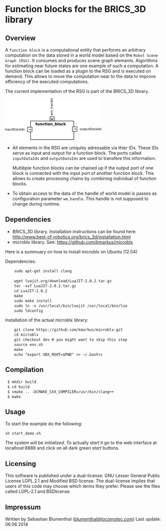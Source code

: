 Function blocks for the BRICS_3D library
==========================================================

Overview
--------

A `function block` is a computational entity that performs an arbitrary
computation on the data stored in a world model based on the
`Robot Scene Graph (RSG)`. It consumes and produces scene graph
elements. Algorithms for estimating near future states are
one example of such a computation. A function block can
be loaded as a plugin to the RSG and is executed
on demand. This allows to move the computation near to
the data to improve efficiency of the executed computations.

The current implementation of the RSG is part of the BRICS_3D library.

 ![ubx_function_block.png](doc/figs/ubx_function_block.png)

* All elements in the RSG are uniquley adressable via thier IDs. 
  These IDs serve as input and output for a function block. 
  The ports called `inputDataIds` and `outputDataIds` are used to transfere 
  this information.
  
  Multibple function blocks can be chained up if the output port of one block is connected with
  the input port of another function block. This allows to create processing chains by combining 
  individual of function blocks.
   
* To obtain access to the data of the handle of world model is passes as 
 configuration parameter `wm_handle`. This handle is not supposed to change during runtime.   




Dependencies
------------

 - BRICS_3D library. Installation instructions can be found here: http://www.best-of-robotics.org/brics_3d/installation.html
 - microblx library. See: https://github.com/kmarkus/microblx

Here is a summuary on how to install microblx on Ubuntu (12.04)

Dependencies:
```
	sudo apt-get install clang

	wget luajit.org/download/LuaJIT-2.0.2.tar.gz
	tar -xvf LuaJIT-2.0.2.tar.gz 
	cd LuaJIT-2.0.2
	make
	sudo make install
	sudo ln -s /usr/local/bin/luajit /usr/local/bin/lua
	sudo ldconfig
```

Installation of the actual microblx library:
```
	git clone https://github.com/kmarkus/microblx.git
	cd microblx
	git checkout dev # you might want to skip this step
	source env.sh 
	make
	echo "export UBX_ROOT=$PWD" >> ~/.bashrc
```

Compilation
-----------

```
 $ mkdir build
 $ cd build 
 $ cmake .. -DCMAKE_CXX_COMPILER=/usr/bin/clang++
 $ make 
```

Usage
-----

To start the example do the following:

```
sh start_demo.sh 
```

The system will be _initialized_. To actually _start_ it go to the web interface at 
localhost:8888 and click on all dark green _start_ buttons.


Licensing
---------

This software is published under a dual-license: GNU Lesser General Public
License LGPL 2.1 and Modified BSD license. The dual-license implies that
users of this code may choose which terms they prefer. Please see the files
called LGPL-2.1 and BSDlicense.


Impressum
---------

Written by Sebastian Blumenthal (blumenthal@locomotec.com)
Last update: 06.06.2014
 


